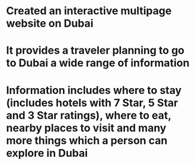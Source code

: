 # Created an interactive multipage website on Dubai
# It provides a traveler planning to go to Dubai a wide range of information 
# Information includes where to stay (includes hotels with 7 Star, 5 Star and 3 Star ratings), where to eat, nearby places to visit and many more things which a person can explore in Dubai 
